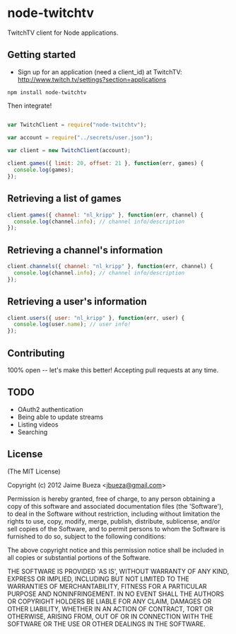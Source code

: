 
# node-twitchtv

  TwitchTV client for Node applications.
  
  
## Getting started

- Sign up for an application (need a client_id) at TwitchTV: http://www.twitch.tv/settings?section=applications

```
npm install node-twitchtv
```

Then integrate!

```javascript

var TwitchClient = require("node-twitchtv");

var account = require("../secrets/user.json");

var client = new TwitchClient(account);
  
client.games({ limit: 20, offset: 21 }, function(err, games) {
  console.log(games);
});
```

## Retrieving a list of games

```javascript
client.games({ channel: "nl_kripp" }, function(err, channel) {
  console.log(channel.info); // channel info/description
});
```

## Retrieving a channel's information

```javascript
client.channels({ channel: "nl_kripp" }, function(err, channel) {
  console.log(channel.info); // channel info/description
});
```

## Retrieving a user's information

```javascript
client.users({ user: "nl_kripp" }, function(err, user) {
  console.log(user.name); // user info!
});
```

## Contributing

100% open -- let's make this better! Accepting pull requests at any time.

## TODO

* OAuth2 authentication
* Being able to update streams
* Listing videos
* Searching

## License 

(The MIT License)

Copyright (c) 2012 Jaime Bueza &lt;jbueza@gmail.com&gt;

Permission is hereby granted, free of charge, to any person obtaining
a copy of this software and associated documentation files (the
'Software'), to deal in the Software without restriction, including
without limitation the rights to use, copy, modify, merge, publish,
distribute, sublicense, and/or sell copies of the Software, and to
permit persons to whom the Software is furnished to do so, subject to
the following conditions:

The above copyright notice and this permission notice shall be
included in all copies or substantial portions of the Software.

THE SOFTWARE IS PROVIDED 'AS IS', WITHOUT WARRANTY OF ANY KIND,
EXPRESS OR IMPLIED, INCLUDING BUT NOT LIMITED TO THE WARRANTIES OF
MERCHANTABILITY, FITNESS FOR A PARTICULAR PURPOSE AND NONINFRINGEMENT.
IN NO EVENT SHALL THE AUTHORS OR COPYRIGHT HOLDERS BE LIABLE FOR ANY
CLAIM, DAMAGES OR OTHER LIABILITY, WHETHER IN AN ACTION OF CONTRACT,
TORT OR OTHERWISE, ARISING FROM, OUT OF OR IN CONNECTION WITH THE
SOFTWARE OR THE USE OR OTHER DEALINGS IN THE SOFTWARE.